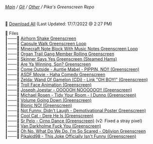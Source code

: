 ﻿###### [Main](https://pikakid98.github.io) / [Git](https://git-pikakid98.github.io) / [Other](https://git-pikakid98.github.io/other) / Pika's Greenscreen Repo
<h1></h1>

📄 [Download All](https://github.com/Git-Pikakid98/pikas-greenscreen-repo/releases/download/All/All.7z) (Last Updated: 17/7/2022 @ 2:27 PM)

📂 Files
\
┃───📄 [Airhorn Shake Greenscreen](https://github.com/Git-Pikakid98/pikas-greenscreen-repo/releases/download/gs/airhorn.shake.greenscreen.mp4)
\
┃───📄 [Capsule Walk Greenscreen Loop](https://github.com/Git-Pikakid98/pikas-greenscreen-repo/releases/download/gs/capsule.walk.greenscreen.loop.mp4)
\
┃───📄 [Minecraft Note Block With Music Notes Greenscreen Loop](https://github.com/Git-Pikakid98/pikas-greenscreen-repo/releases/download/gs/Minecraft.Note.Block.With.Music.Notes.Greenscreen.Loop.mp4)
\
┃───📄 [Organ Trail Gang Member Rolling Greenscreen](https://github.com/Git-Pikakid98/pikas-greenscreen-repo/releases/download/gs/Organ.Trail.Gang.Member.Rolling.Greenscreen.mp4)
\
┃───📄 [Skinner Says Yes Greenscreen (Steamed Hams)](https://github.com/Git-Pikakid98/pikas-greenscreen-repo/releases/download/gs/Skinner.Says.Yes.mp4)
\
┃───📄 [Are Ya Winning, Son? Greenscreen](https://github.com/Git-Pikakid98/pikas-greenscreen-repo/releases/download/gs/Are.Ya.Winning.Son.Greenscreen.mp4)
\
┃───📄 [Come Outside - Auntie Mabel - PIPPIN, NO!! (Greenscreen)](https://github.com/Git-Pikakid98/pikas-greenscreen-repo/releases/download/gs/come.outside.-.auntie.mabel.-.PIPPIN.NO.greenscreen.mp4)
\
┃───📄 [ASDF Movie - Haha Comedy Greenscreen](https://github.com/Git-Pikakid98/pikas-greenscreen-repo/releases/download/gs/asdf.movie.-.haha.comedy.greenscreen.mp4)
\
┃───📄 [Zelda: Wand Of Gamelon (CDi) - Link "OH BOY!" (Greenscreen)](https://github.com/Git-Pikakid98/pikas-greenscreen-repo/releases/download/gs/zelda.wog.-.oh.boy.greenscreen.mp4)
\
┃───📄 [Troll Face Animation (Greenscreen)](https://github.com/Git-Pikakid98/pikas-greenscreen-repo/releases/download/gs/troll.face.gs.mp4)
\
┃───📄 [Joseph Joestar - OOOOOH NOOOOOO!! (Greenscreen)](https://github.com/Git-Pikakid98/pikas-greenscreen-repo/releases/download/gs/joseph.joestar.-.OOOOOH.NOOOOOO.greenscreen.mp4)
\
┃───📄 [Michael Rosen - Tidy Your Room - I Dunno (Greenscreen)](https://github.com/Git-Pikakid98/pikas-greenscreen-repo/releases/download/gs/Michael.Rosen.-.Tidy.Your.Room.-.I.Dunno.gs.mp4)
\
┃───📄 [Volume Going Down (Greenscreen)](https://github.com/Git-Pikakid98/pikas-greenscreen-repo/releases/download/gs/volume.going.down.greenscreen.mp4)
\
┃───📄 [Blonic NO! (Greenscreen)](https://github.com/Git-Pikakid98/pikas-greenscreen-repo/releases/download/gs/Blonic.NO.Greenscreen.mp4)
\
┃───📄 [Not Funny. Didn't Laugh - Demotivational Poster Greenscreen)](https://github.com/Git-Pikakid98/pikas-greenscreen-repo/releases/download/gs/Not.Funny.Didn.t.Laugh.Demotivational.Poster.Greenscreen.mp4)
\
┃───📄 [Cool Cat - Dere He Is (Greenscreen)](https://github.com/Git-Pikakid98/pikas-greenscreen-repo/releases/download/gs/Cool.Cat.-.Dere.He.Is.Greenscreen.mp4)
\
┃───📄 [Sr Pelo - Cirno Dance (Greenscreen)](https://github.com/Git-Pikakid98/pikas-greenscreen-repo/releases/download/gs/Sr.Pelo.-.Cirno.Dance.Greenscreen.v2.mp4) (v2: Fixed a stray pixel)
\
┃───📄 [Van Darkholme Fuck You (Greenscreen)](https://github.com/Git-Pikakid98/pikas-greenscreen-repo/releases/download/gs/Van.Darkholme.Fuck.You.Greenscreen.mp4)
\
┃───📄 [Oh No. What Do We Do. I'm So Scared - Oblivion Greenscreen](https://github.com/Git-Pikakid98/pikas-greenscreen-repo/releases/download/gs/Oh.No.What.Do.We.Do.I.m.So.Scared.-.Oblivion.Greenscreen.mp4)
\
┃───📄 [Pikakid98 - This Joke Officially Isn't Funny (Greenscreen)](https://github.com/Git-Pikakid98/pikas-greenscreen-repo/releases/download/gs/Pikakid98.-.This.Joke.Officially.Isn.t.Funny.Greenscreen.mp4)

